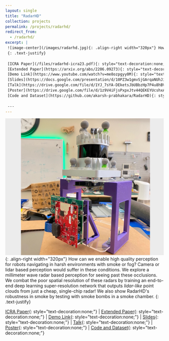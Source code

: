 ```yaml
---
layout: single
title: "RadarHD"
collection: projects
permalink: /projects/radarhd/
redirect_from: 
  - /radarhd/
excerpt: |
 ![image-center](/images/radarhd.jpg){: .align-right width="320px"} How can we enable high quality perception for robots navigating in harsh environments with smoke or fog? Camera or lidar based perception would suffer in these conditions. We explore a millimeter wave radar based perception for seeing past these occlusions. We combat the poor spatial resolution of these radars by training an end-to-end deep learning super-resolution network that outputs *lidar-like* point clouds from just a cheap, single-chip radar!  We also show RadarHD's robustness in smoke by testing with smoke bombs in a smoke chamber.
 {: .text-justify}

 [ICRA Paper](/files/radarhd-icra23.pdf){: style="text-decoration:none;"} &#124;
 [Extended Paper](https://arxiv.org/abs/2206.09273){: style="text-decoration:none;"} &#124;
 [Demo Link](https://www.youtube.com/watch?v=me8ozpgyy0M){: style="text-decoration:none;"} &#124; 
 [Slides](https://docs.google.com/presentation/d/10PZ3w1gmvSjGArqaNUhJiEY29zo8bQZU/edit?usp=sharing&ouid=111709944551033943094&rtpof=true&sd=true){: style="text-decoration:none;"} &#124;
 [Talk](https://drive.google.com/file/d/1YJ_7sYA-DEketsJbUBbzHp7P4u8hBVye/view?usp=sharing){: style="text-decoration:none;"} &#124;
 [Poster](https://drive.google.com/file/d/1z9V4iFjsPxpxJtv44QEKEYUcshxA5qDV/view?usp=sharing){: style="text-decoration:none;"} &#124;
 [Code and Dataset](https://github.com/akarsh-prabhakara/RadarHD){: style="text-decoration:none;"}

 ---
---
```

 ![image-center](/images/radarhd.jpg){: .align-right width="320px"} How can we enable high quality perception for robots navigating in harsh environments with smoke or fog? Camera or lidar based perception would suffer in these conditions. We explore a millimeter wave radar based perception for seeing past these occlusions. We combat the poor spatial resolution of these radars by training an end-to-end deep learning super-resolution network that outputs *lidar-like* point clouds from just a cheap, single-chip radar!  We also show RadarHD's robustness in smoke by testing with smoke bombs in a smoke chamber.
 {: .text-justify}

 [ICRA Paper](/files/radarhd-icra23.pdf){: style="text-decoration:none;"} &#124;
 [Extended Paper](https://arxiv.org/abs/2206.09273){: style="text-decoration:none;"} &#124;
 [Demo Link](https://www.youtube.com/watch?v=me8ozpgyy0M){: style="text-decoration:none;"} &#124; 
 [Slides](https://docs.google.com/presentation/d/10PZ3w1gmvSjGArqaNUhJiEY29zo8bQZU/edit?usp=sharing&ouid=111709944551033943094&rtpof=true&sd=true){: style="text-decoration:none;"} &#124;
 [Talk](https://drive.google.com/file/d/1YJ_7sYA-DEketsJbUBbzHp7P4u8hBVye/view?usp=sharing){: style="text-decoration:none;"} &#124;
 [Poster](https://drive.google.com/file/d/1z9V4iFjsPxpxJtv44QEKEYUcshxA5qDV/view?usp=sharing){: style="text-decoration:none;"} &#124;
 [Code and Dataset](https://github.com/akarsh-prabhakara/RadarHD){: style="text-decoration:none;"}
